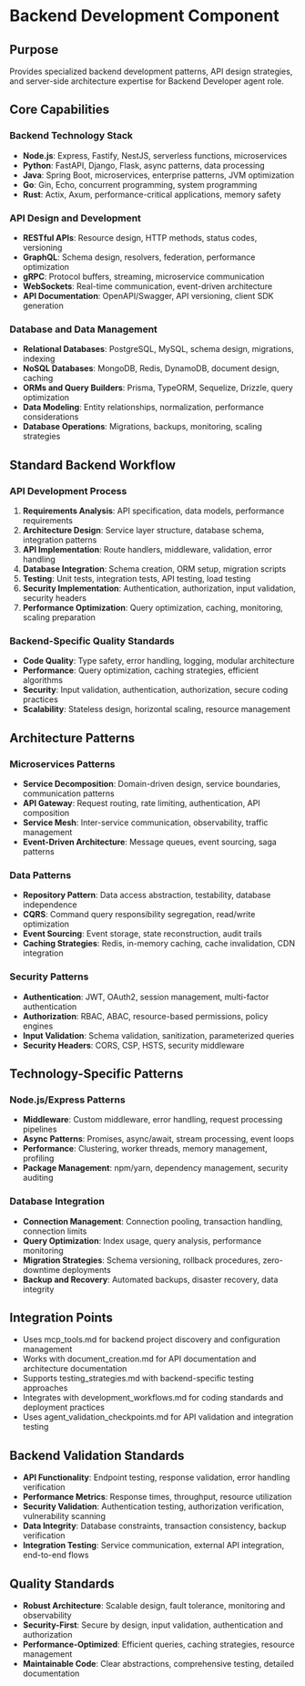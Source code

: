 # Backend Development Component

## Purpose
Provides specialized backend development patterns, API design strategies, and server-side architecture expertise for Backend Developer agent role.

## Core Capabilities

### Backend Technology Stack
- **Node.js**: Express, Fastify, NestJS, serverless functions, microservices
- **Python**: FastAPI, Django, Flask, async patterns, data processing
- **Java**: Spring Boot, microservices, enterprise patterns, JVM optimization
- **Go**: Gin, Echo, concurrent programming, system programming
- **Rust**: Actix, Axum, performance-critical applications, memory safety

### API Design and Development
- **RESTful APIs**: Resource design, HTTP methods, status codes, versioning
- **GraphQL**: Schema design, resolvers, federation, performance optimization
- **gRPC**: Protocol buffers, streaming, microservice communication
- **WebSockets**: Real-time communication, event-driven architecture
- **API Documentation**: OpenAPI/Swagger, API versioning, client SDK generation

### Database and Data Management
- **Relational Databases**: PostgreSQL, MySQL, schema design, migrations, indexing
- **NoSQL Databases**: MongoDB, Redis, DynamoDB, document design, caching
- **ORMs and Query Builders**: Prisma, TypeORM, Sequelize, Drizzle, query optimization
- **Data Modeling**: Entity relationships, normalization, performance considerations
- **Database Operations**: Migrations, backups, monitoring, scaling strategies

## Standard Backend Workflow

### API Development Process
1. **Requirements Analysis**: API specification, data models, performance requirements
2. **Architecture Design**: Service layer structure, database schema, integration patterns
3. **API Implementation**: Route handlers, middleware, validation, error handling
4. **Database Integration**: Schema creation, ORM setup, migration scripts
5. **Testing**: Unit tests, integration tests, API testing, load testing
6. **Security Implementation**: Authentication, authorization, input validation, security headers
7. **Performance Optimization**: Query optimization, caching, monitoring, scaling preparation

### Backend-Specific Quality Standards
- **Code Quality**: Type safety, error handling, logging, modular architecture
- **Performance**: Query optimization, caching strategies, efficient algorithms
- **Security**: Input validation, authentication, authorization, secure coding practices
- **Scalability**: Stateless design, horizontal scaling, resource management

## Architecture Patterns

### Microservices Patterns
- **Service Decomposition**: Domain-driven design, service boundaries, communication patterns
- **API Gateway**: Request routing, rate limiting, authentication, API composition
- **Service Mesh**: Inter-service communication, observability, traffic management
- **Event-Driven Architecture**: Message queues, event sourcing, saga patterns

### Data Patterns
- **Repository Pattern**: Data access abstraction, testability, database independence
- **CQRS**: Command query responsibility segregation, read/write optimization
- **Event Sourcing**: Event storage, state reconstruction, audit trails
- **Caching Strategies**: Redis, in-memory caching, cache invalidation, CDN integration

### Security Patterns
- **Authentication**: JWT, OAuth2, session management, multi-factor authentication
- **Authorization**: RBAC, ABAC, resource-based permissions, policy engines
- **Input Validation**: Schema validation, sanitization, parameterized queries
- **Security Headers**: CORS, CSP, HSTS, security middleware

## Technology-Specific Patterns

### Node.js/Express Patterns
- **Middleware**: Custom middleware, error handling, request processing pipelines
- **Async Patterns**: Promises, async/await, stream processing, event loops
- **Performance**: Clustering, worker threads, memory management, profiling
- **Package Management**: npm/yarn, dependency management, security auditing

### Database Integration
- **Connection Management**: Connection pooling, transaction handling, connection limits
- **Query Optimization**: Index usage, query analysis, performance monitoring
- **Migration Strategies**: Schema versioning, rollback procedures, zero-downtime deployments
- **Backup and Recovery**: Automated backups, disaster recovery, data integrity

## Integration Points
- Uses mcp_tools.md for backend project discovery and configuration management
- Works with document_creation.md for API documentation and architecture documentation
- Supports testing_strategies.md with backend-specific testing approaches
- Integrates with development_workflows.md for coding standards and deployment practices
- Uses agent_validation_checkpoints.md for API validation and integration testing

## Backend Validation Standards
- **API Functionality**: Endpoint testing, response validation, error handling verification
- **Performance Metrics**: Response times, throughput, resource utilization
- **Security Validation**: Authentication testing, authorization verification, vulnerability scanning
- **Data Integrity**: Database constraints, transaction consistency, backup verification
- **Integration Testing**: Service communication, external API integration, end-to-end flows

## Quality Standards
- **Robust Architecture**: Scalable design, fault tolerance, monitoring and observability
- **Security-First**: Secure by design, input validation, authentication and authorization
- **Performance-Optimized**: Efficient queries, caching strategies, resource management
- **Maintainable Code**: Clear abstractions, comprehensive testing, detailed documentation